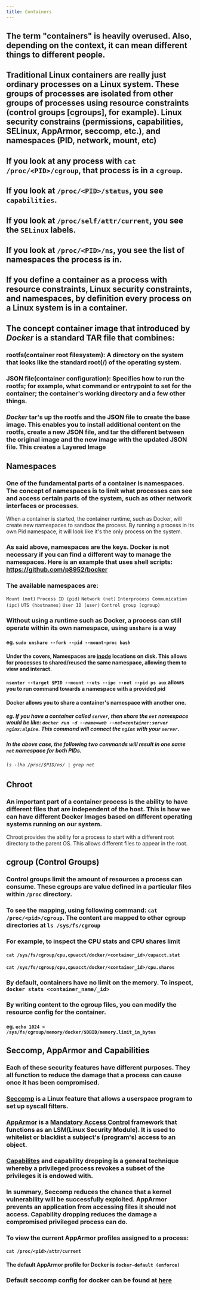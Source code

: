 ```yaml
---
title: Containers
---
```


## The term "**containers**" is heavily overused. Also, depending on the context, it can mean different things to different people.
## Traditional Linux containers are really just ordinary processes on a Linux system. These groups of processes are isolated from other groups of processes using resource constraints (control groups [cgroups], for example). Linux security constrains (permissions, capabilities, SELinux, AppArmor, seccomp, etc.), and namespaces (PID, network, mount, etc)
## If you look at any process with `cat /proc/<PID>/cgroup`, that process is in a `cgroup`.
## If you look at `/proc/<PID>/status`, you see `capabilities`.
## If you look at `/proc/self/attr/current`, you see the `SELinux` labels.
## If you look at `/proc/<PID>/ns`, you see the list of namespaces the process is in.
## If you define a container as a process with resource constraints, Linux security constraints, and namespaces, by definition every process on a Linux system is in a container.
## The concept **container image** that introduced by *Docker* is a standard TAR file that combines:
### **rootfs(container root filesystem)**: A directory on the system that looks like the standard root(/) of the operating system.
### **JSON file(container configuration)**: Specifies how to run the rootfs; for example, what **command** or **entrypoint** to set for the container; the container's **working directory** and a few other things.
### *Docker* tar's up the **rootfs** and the JSON file to create the base image. This enables you to install additional content on the rootfs, create a new JSON file, and tar the different between the original image and the new image with the updated JSON file. This creates a **Layered Image**
##
## **Namespaces**
### One of the fundamental parts of a container is namespaces. The concept of namespaces is to limit what processes can see and access certain parts of the system, such as other network interfaces or processes.
When a container is started, the container runtime, such as Docker, will create new namespaces to sandbox the process. By running a process in its own Pid namespace, it will look like it's the only process on the system.
### As said above, namespaces are the keys. Docker is not necessary if you can find a different way to manage the namespaces. Here is an example that uses shell scripts: https://github.com/p8952/bocker
### The available namespaces are:
`Mount (mnt)`
`Process ID (pid)`
`Network (net)`
`Interprocess Communication (ipc)`
`UTS (hostnames)`
`User ID (user)`
`Control group (cgroup)`
### Without using a runtime such as Docker, a process can still operate within its own namespace, using `unshare` is a way
#### eg. `sudo unshare --fork --pid --mount-proc bash`
#### Under the covers, Namespaces are [inode](https://en.wikipedia.org/wiki/Inode) locations on disk. This allows for processes to shared/reused the same namespace, allowing them to view and interact.
#### `nsenter --target $PID --mount --uts --ipc --net --pid ps aux` allows you to run command towards a namespace with a provided pid
#### Docker allows you to share a container's namespace with another one.
##### eg. If you have a container called `server`, then share the `net` namespace would be like: `docker run -d --name=web --net=container:server nginx:alpine`. This command will connect the `nginx` with your `server`.
##### In the above case, the following two commands will result in one same `net` namespace for both PIDs.
###### `ls -lha /proc/$PID/ns/ | grep net`
## **Chroot**
### An important part of a container process is the ability to have different files that are independent of the host. This is how we can have different Docker Images based on different operating systems running on our system.

Chroot provides the ability for a process to start with a different root directory to the parent OS. This allows different files to appear in the root.
## **cgroup** (Control Groups)
### Control groups limit the amount of resources a process can consume. These cgroups are value defined in a particular files within `/proc` directory.
### To see the mapping, using following command: `cat /proc/<pid>/cgroup`. The content are mapped to other cgroup directories at `ls /sys/fs/cgroup`
### For example, to inspect the CPU stats and CPU shares limit
#### `cat /sys/fs/cgroup/cpu,cpuacct/docker/<container_id>/cupacct.stat`
#### `cat /sys/fs/cgroup/cpu,cpuacct/docker/<container_id>/cpu.shares`
### By default, containers have no limit on the memory. To inspect, `docker stats <container_name/_id>`
### By writing content to the cgroup files, you can modify the resource config for the container.
#### eg. `echo 1024 > /sys/fs/cgroup/memory/docker/$DBID/memory.limit_in_bytes`
## **Seccomp, AppArmor and Capabilities**
### Each of these security features have different purposes. They all function to reduce the damage that a process can cause once it has been compromised.
### [**Seccomp**](https://www.kernel.org/doc/Documentation/prctl/seccomp_filter.txt) is a Linux feature that allows a userspace program to set up syscall filters.
### [**AppArmor**](https://www.apparmor.net/) is a [Mandatory Access Control](https://en.wikipedia.org/wiki/Mandatory_access_control) framework that functions as an LSM(Linux Security Module). It is used to whitelist or blacklist a subject's (program's) access to an object.
### [**Capabilites**](https://man7.org/linux/man-pages/man7/capabilities.7.html) and capability dropping is a general technique whereby a privileged process revokes a subset of the privileges it is endowed with.
### In summary, **Seccomp** reduces the chance that a kernel vulnerability will be successfully exploited. **AppArmor** prevents an application from accessing files it should not access. **Capability dropping** reduces the damage a compromised privileged process can do.
### To view the current AppArmor profiles assigned to a process:
#### `cat /proc/<pid>/attr/current`
#### The default AppArmor profile for Docker is `docker-default (enforce)`
### Default seccomp config for docker can be found at [here](https://github.com/moby/moby/blob/a575b0b1384b2ba89b79cbd7e770fbeb616758b3/profiles/seccomp/default.json)
###
